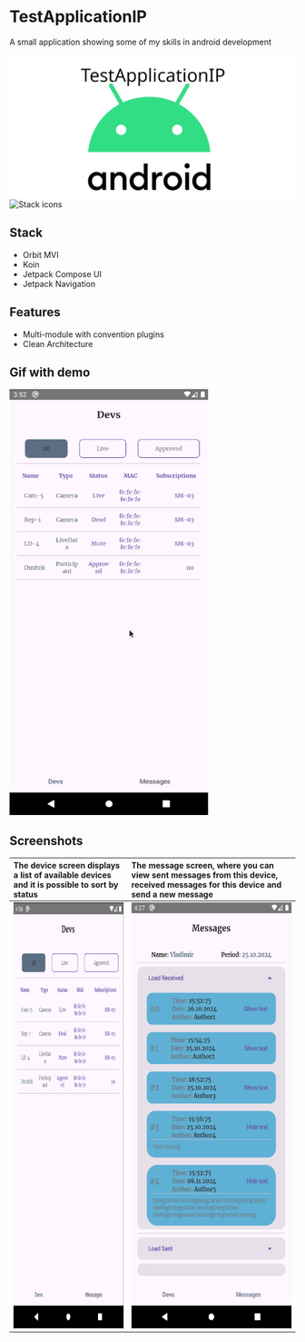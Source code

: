 
# TestApplicationIP

A small application showing some of my skills in android development

![Logo](https://github.com/imertvec/TestApplicationIP/blob/master/TestApplicationIP_logo.png)
![Stack icons](https://go-skill-icons.vercel.app/api/icons?i=kotlin,gradle,androidstudio,git,jetpackcompose&theme=dark)

## Stack

- Orbit MVI
- Koin
- Jetpack Compose UI
- Jetpack Navigation

## Features
- Multi-module with convention plugins
- Clean Architecture

## Gif with demo
<img src="https://github.com/imertvec/TestApplicationIP/blob/master/app_demo.gif" width="350" height="750">

## Screenshots
The device screen displays a list of available devices and it is possible to sort by status            |  The message screen, where you can view sent messages from this device, received messages for this device and send a new message
:-----------------------------------------|:-------------------------
<img src="https://github.com/imertvec/TestApplicationIP/blob/master/screen_devs.png" width="350" height="750">  |  <img src="https://github.com/imertvec/TestApplicationIP/blob/master/screen_messages.png" width="350" height="750">
